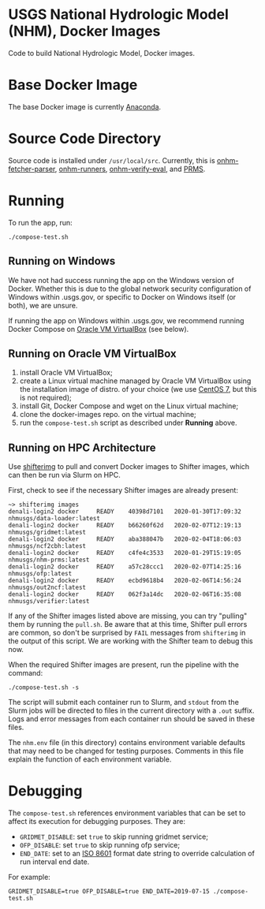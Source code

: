 # USGS National Hydrologic Model (NHM), Docker Images
Code to build National Hydrologic Model, Docker images.

# Base Docker Image
The base Docker image is currently [Anaconda](https://hub.docker.com/r/continuumio/anaconda3).

# Source Code Directory
Source code is installed under `/usr/local/src`. Currently, this is [onhm-fetcher-parser](https://github.com/nhm-usgs/onhm-fetcher-parser), [onhm-runners](https://github.com/nhm-usgs/onhm-runners), [onhm-verify-eval](https://github.com/nhm-usgs/onhm-verify-eval), and [PRMS](https://github.com/nhm-usgs/prms).

# Running

To run the app, run:

```
./compose-test.sh
```

## Running on Windows

We have not had success running the app on the Windows version of Docker. Whether this is due to the global network security configuration of Windows within .usgs.gov, or specific to Docker on Windows itself (or both), we are unsure.

If running the app on Windows within .usgs.gov, we recommend running Docker Compose on [Oracle VM VirtualBox](https://www.virtualbox.org/) (see below).

## Running on Oracle VM VirtualBox

1. install Oracle VM VirtualBox;
2. create a Linux virtual machine managed by Oracle VM VirtualBox using the installation image of distro. of your choice (we use [CentOS 7](https://www.centos.org/), but this is not required);
3. install Git, Docker Compose and wget on the Linux virtual machine;
4. clone the docker-images repo. on the virtual machine;
5. run the `compose-test.sh` script as described under **Running** above.

## Running on HPC Architecture

Use [shifterimg](https://docs.nersc.gov/programming/shifter/how-to-use/) to pull and convert Docker images to Shifter images, which can
then be run via Slurm on HPC.

First, check to see if the necessary Shifter images are already present:

```
~> shifterimg images
denali-login2 docker     READY    40398d7101   2020-01-30T17:09:32 nhmusgs/data-loader:latest
denali-login2 docker     READY    b66260f62d   2020-02-07T12:19:13 nhmusgs/gridmet:latest
denali-login2 docker     READY    aba388047b   2020-02-04T18:06:03 nhmusgs/ncf2cbh:latest
denali-login2 docker     READY    c4fe4c3533   2020-01-29T15:19:05 nhmusgs/nhm-prms:latest
denali-login2 docker     READY    a57c28ccc1   2020-02-07T14:25:16 nhmusgs/ofp:latest
denali-login2 docker     READY    ecbd9618b4   2020-02-06T14:56:24 nhmusgs/out2ncf:latest
denali-login2 docker     READY    062f3a14dc   2020-02-06T16:35:08 nhmusgs/verifier:latest
```

If any of the Shifter images listed above are missing, you can try "pulling" them by running the `pull.sh`.
Be aware that at this time, Shifter pull errors are common, so don't be surprised by `FAIL` messages
from `shifterimg` in the output of this script. We are working with the Shifter team to debug this
now.

When the required Shifter images are present, run the pipeline with the command:


```
./compose-test.sh -s
```

The script will submit each container run to Slurm, and `stdout` from the Slurm jobs will be directed to files
in the current directory with a `.out` suffix. Logs and error messages from each container run should be saved
in these files.

The `nhm.env` file (in this directory) contains environment variable defaults that may need to be changed for
testing purposes. Comments in this file explain the function of each environment variable.

# Debugging

The `compose-test.sh` references environment variables that can be set to affect its execution for debugging purposes. They are:

* `GRIDMET_DISABLE`: set `true` to skip running gridmet service;
* `OFP_DISABLE`: set `true` to skip running ofp service;
* `END_DATE`: set to an [ISO 8601](https://en.wikipedia.org/wiki/ISO_8601) format date string to override calculation of run interval end date.

For example:

```
GRIDMET_DISABLE=true OFP_DISABLE=true END_DATE=2019-07-15 ./compose-test.sh
```
